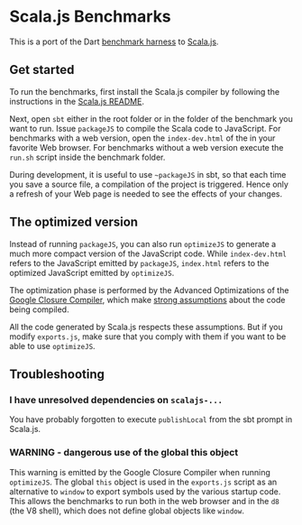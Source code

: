 # Scala.js Benchmarks

This is a port of the Dart
[benchmark harness](https://github.com/dartlang/benchmark_harness) to
[Scala.js](https://github.com/lampepfl/scala-js).

## Get started

To run the benchmarks, first install the Scala.js compiler by following the
instructions in the [Scala.js README](https://github.com/lampepfl/scala-js).

Next, open `sbt` either in the root folder or in the folder of the benchmark
you want to run. Issue `packageJS` to compile the Scala code to JavaScript.
For benchmarks with a web version, open the `index-dev.html` of the in your
favorite Web browser. For benchmarks without a web version execute the
`run.sh` script inside the benchmark folder.

During development, it is useful to use `~packageJS` in sbt, so that each
time you save a source file, a compilation of the project is triggered.
Hence only a refresh of your Web page is needed to see the effects of your
changes.

## The optimized version

Instead of running `packageJS`, you can also run `optimizeJS` to generate
a much more compact version of the JavaScript code. While `index-dev.html`
refers to the JavaScript emitted by `packageJS`, `index.html` refers to the
optimized JavaScript emitted by `optimizeJS`.

The optimization phase is performed by the Advanced Optimizations of the
[Google Closure Compiler](https://developers.google.com/closure/compiler/),
which make
[strong assumptions](https://developers.google.com/closure/compiler/docs/api-tutorial3)
about the code being compiled.

All the code generated by Scala.js respects these assumptions. But if you
modify `exports.js`, make sure that you comply with them if you want to be
able to use `optimizeJS`.

## Troubleshooting

### I have unresolved dependencies on `scalajs-...`

You have probably forgotten to execute `publishLocal` from the sbt prompt in
Scala.js.

### WARNING - dangerous use of the global this object

This warning is emitted by the Google Closure Compiler when running
`optimizeJS`. The global `this` object is used in the `exports.js`
script as an alternative to `window` to export symbols used by the
various startup code.  This allows the benchmarks to run both in the web
browser and in the `d8` (the V8 shell), which does not define global
objects like `window`.

